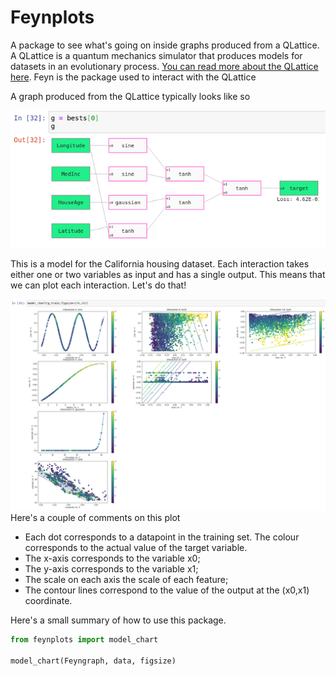 # Feynplots
A package to see what's going on inside graphs produced from a QLattice. A QLattice is a quantum mechanics simulator that produces models for datasets in an evolutionary process. [You can read more about the QLattice here](https://docs.abzu.ai/docs/guides/qlattice.html). Feyn is the package used to interact with the QLattice

A graph produced from the QLattice typically looks like so

![](calhousinggraph.png  "A typical graph")

This is a model for the California housing dataset. Each interaction takes either one or two variables as input and has a single output. This means that we can plot each interaction. Let's do that!

![ ](calhousinggraphchart.png  "Charts of graph")
Here's a couple of comments on this plot
- Each dot corresponds to a datapoint in the training set. The colour corresponds to the actual value of the target variable.
- The x-axis corresponds to the variable x0;
- The y-axis corresponds to the variable x1;
- The scale on each axis the scale of each feature;
- The contour lines correspond to the value of the output at the (x0,x1) coordinate.

Here's a small summary of how to use this package.

```python
from feynplots import model_chart

model_chart(Feyngraph, data, figsize)
```
